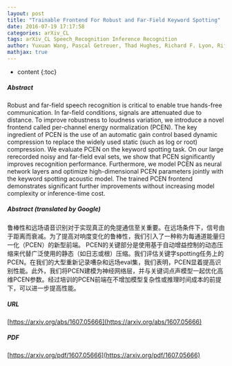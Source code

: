 ```yaml
---
layout: post
title: "Trainable Frontend For Robust and Far-Field Keyword Spotting"
date: 2016-07-19 17:17:58
categories: arXiv_CL
tags: arXiv_CL Speech_Recognition Inference Recognition
author: Yuxuan Wang, Pascal Getreuer, Thad Hughes, Richard F. Lyon, Rif A. Saurous
mathjax: true
---
```


* content
{:toc}

##### Abstract
Robust and far-field speech recognition is critical to enable true hands-free communication. In far-field conditions, signals are attenuated due to distance. To improve robustness to loudness variation, we introduce a novel frontend called per-channel energy normalization (PCEN). The key ingredient of PCEN is the use of an automatic gain control based dynamic compression to replace the widely used static (such as log or root) compression. We evaluate PCEN on the keyword spotting task. On our large rerecorded noisy and far-field eval sets, we show that PCEN significantly improves recognition performance. Furthermore, we model PCEN as neural network layers and optimize high-dimensional PCEN parameters jointly with the keyword spotting acoustic model. The trained PCEN frontend demonstrates significant further improvements without increasing model complexity or inference-time cost.

##### Abstract (translated by Google)
鲁棒性和远场语音识别对于实现真正的免提通信至关重要。在远场条件下，信号由于距离而衰减。为了提高对响度变化的鲁棒性，我们引入了一种称为每通道能量归一化（PCEN）的新型前端。 PCEN的关键部分是使用基于自动增益控制的动态压缩来代替广泛使用的静态（如日志或根）压缩。我们评估关键字spotting任务上的PCEN。在我们的大型重新记录嘈杂和远场eval集，我们表明，PCEN显着提高识别性能。此外，我们将PCEN建模为神经网络层，并与关键词点声模型一起优化高维PCEN参数。经过培训的PCEN前端在不增加模型复杂性或推理时间成本的前提下，可以进一步提高性能。

##### URL
[https://arxiv.org/abs/1607.05666](https://arxiv.org/abs/1607.05666)

##### PDF
[https://arxiv.org/pdf/1607.05666](https://arxiv.org/pdf/1607.05666)

